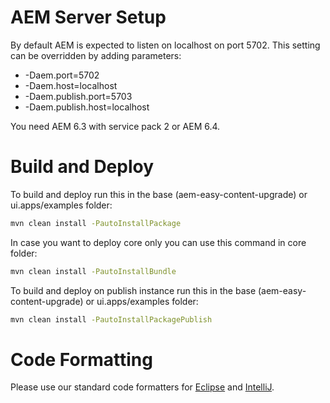 # AEM Server Setup

By default AEM is expected to listen on localhost on port 5702. This setting can be overridden by adding parameters:
* -Daem.port=5702
* -Daem.host=localhost
* -Daem.publish.port=5703
* -Daem.publish.host=localhost

You need AEM 6.3 with service pack 2 or AEM 6.4.

# Build and Deploy

To build and deploy run this in the base (aem-easy-content-upgrade) or ui.apps/examples folder:

```bash
mvn clean install -PautoInstallPackage
```

In case you want to deploy core only you can use this command in core folder:

```bash
mvn clean install -PautoInstallBundle
```

To build and deploy on publish instance run this in the base (aem-easy-content-upgrade) or ui.apps/examples folder:

```bash
mvn clean install -PautoInstallPackagePublish
```


# Code Formatting

Please use our standard code formatters for [Eclipse](formatter/eclipse-aecu.xml)
and [IntelliJ](formatter/intellij-aecu.xml).
